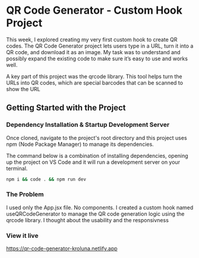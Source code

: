 

# QR Code Generator - Custom Hook Project

This week, I explored creating my very first custom hook to create QR codes. The QR Code Generator project lets users type in a URL, turn it into a QR code, and download it as an image. My task was to understand and possibly expand the existing code to make sure it’s easy to use and works well.

A key part of this project was the qrcode library. This tool helps turn the URLs into QR codes, which are special barcodes that can be scanned to show the URL

## Getting Started with the Project

### Dependency Installation & Startup Development Server

Once cloned, navigate to the project's root directory and this project uses npm (Node Package Manager) to manage its dependencies.

The command below is a combination of installing dependencies, opening up the project on VS Code and it will run a development server on your terminal.

```bash
npm i && code . && npm run dev
```

### The Problem

I  used only the App.jsx file. No components.
I created a custom hook named useQRCodeGenerator to manage the QR code generation logic using the qrcode library.
I thought about the usability and the responsivness

### View it live

https://qr-code-generator-kroluna.netlify.app

